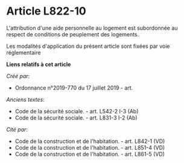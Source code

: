 # Article L822-10

L'attribution d'une aide personnelle au logement est subordonnée au respect de conditions de peuplement des logements.

Les modalités d'application du présent article sont fixées par voie réglementaire

**Liens relatifs à cet article**

_Créé par_:

  - Ordonnance n°2019-770 du 17 juillet 2019 - art.

_Anciens textes_:

  - Code de la sécurité sociale. - art. L542-2 I-3 (Ab)
  - Code de la sécurité sociale. - art. L831-3 I-2 (Ab)

_Cité par_:

  - Code de la construction et de l'habitation. - art. L842-1 (VD)
  - Code de la construction et de l'habitation. - art. L851-4 (VD)
  - Code de la construction et de l'habitation. - art. L861-5 (VD)
